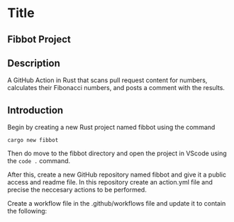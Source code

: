 # Title

## Fibbot Project

## Description 

A GitHub Action in Rust that scans pull request content for numbers, calculates their Fibonacci numbers, and posts a comment with the results. 

## Introduction 

 Begin by creating a new Rust project named fibbot using the command
 
 ```
 cargo new fibbot
```

Then do move to the fibbot directory and open the project in VScode using the ```code .``` command.

After this, create a new GitHub repository named fibbot and give it a public access and readme file. In this repository create an action.yml file and precise the neccesary actions to be performed.

Create a workflow file in the .github/workflows file and update it to contain the following:

>




